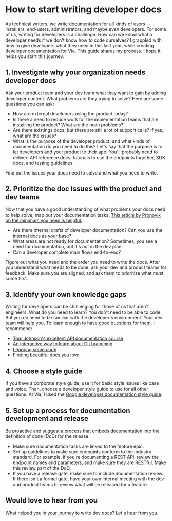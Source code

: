 # How to start writing developer docs 

As technical writers, we write documentation for all kinds of users -- installers, end-users, administrators, and maybe even developers.  For some of us, writing for developers is a challenge. How can we know what a developer needs if we don't know how to code ourselves? I grappled with how to give developers what they need in this last year, while creating developer documentation for Via. This guide shares my process. I hope it helps you start this journey. 

## 1. Investigate why your organization needs developer docs

Ask your product team and your dev team what they want to gain by adding developer content. What problems are they trying to solve? Here are some questions you can ask:

- How are external developers using the product today?
- Is there a need to reduce work for the implementation teams that are installing the product? What are the main problems?
- Are there existings docs, but there are still a lot of support calls? If yes, what are the issues?
- What is the purpose of the developer product, and what kinds of documentation do you need to do this? Let's say that the purpose is to let developers add your product to their app. You'll probably need to deliver: API reference docs, tutorials to use the endpoints together, SDK docs, and testing guidelines. 

Find out the issues your docs need to solve and what you need to write.

## 2. Prioritize the doc issues with the product and dev teams

Now that you have a good understanding of what problems your docs need to help solve, map out your documentation tasks. [This article by Pronovix on the minimum you need is helpful.](https://pronovix.com/blog/what-mvp-developer-portal)

- Are there internal drafts of developer documentation? Can you use the internal docs as your base?
- What areas are not ready for documentation? Sometimes, you see a need for documentation, but it's not in the dev plan. 
- Can a developer complete main flows end-to-end? 

Figure out what you need and the order you need to write the docs. After you understand what needs to be done, ask your dev and product teams for feedback. Make sure you are aligned, and ask them to prioritize what must come first.

## 3. Identify your own knowledge gaps

Writing for developers can be challenging for those of us that aren't engineers. What do you need to learn? You don't need to be able to code. But you do need to be familiar with the developer's environment. Your dev team will help you. To learn enough to have good questions for them, I recommend:

- [Tom Johnson's excellent API documentation course](https://idratherbewriting.com/learnapidoc/)
- [An interactive way to learn about Git branching](https://learngitbranching.js.org/)
- [Learning some code](https://www.freecodecamp.org/learn/)
- [Finding beautiful docs you love](https://pronovix.com/blog/best-developer-portals-2022)

## 4. Choose a style guide 

If you have a corporate style guide, use it for basic style issues like case and voice. Then, choose a developer style guide to use for all other questions. At Via, I used the [Google developer documentation style guide](https://developers.google.com/style). 

## 5. Set up a process for documentation development and release

Be proactive and suggest a process that embeds documentation into the definition of done (DoD) for the release. 
- Make sure documentation tasks are linked to the feature epic.
- Set up guidelines to make sure endpoints conform to the industry standard. For example, if you're documenting a REST API, review the endpoint names and parameters, and make sure they are RESTful. Make this review part of the DoD.
- If you have a release gate, make sure to include documentation review. If there isn't a formal gate, have your own internal meeting with the dev and product teams to review what will be released for a feature.

## Would love to hear from you

What helped you in your journey to write dev docs? Let's hear from you. 

